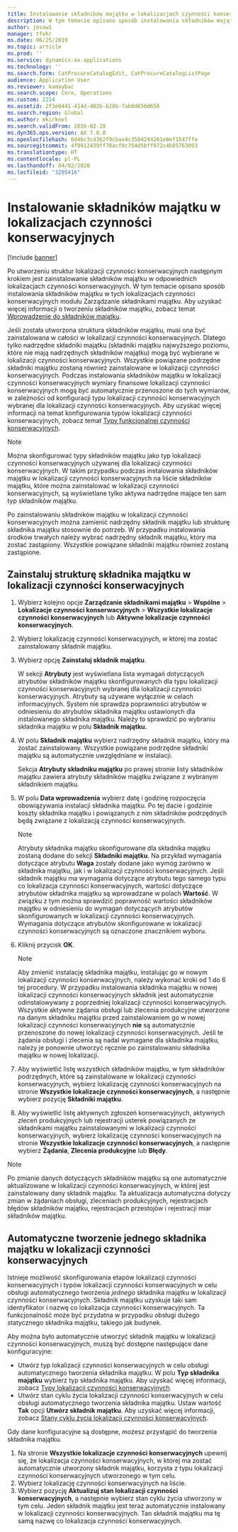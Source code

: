 ```yaml
---
title: Instalowanie składników majątku w lokalizacjach czynności konserwacyjnych
description: W tym temacie opisano sposób instalowania składników majątku w lokalizacjach czynności konserwacyjnych modułu Zarządzanie składnikami majątku.
author: josaw1
manager: tfehr
ms.date: 06/25/2019
ms.topic: article
ms.prod: ''
ms.service: dynamics-ax-applications
ms.technology: ''
ms.search.form: CatProcureCatalogEdit, CatProcureCatalogListPage
audience: Application User
ms.reviewer: kamaybac
ms.search.scope: Core, Operations
ms.custom: 2214
ms.assetid: 2f3e0441-414d-402b-b28b-7ab0d650d658
ms.search.region: Global
ms.author: mkirknel
ms.search.validFrom: 2016-02-28
ms.dyn365.ops.version: AX 7.0.0
ms.openlocfilehash: 6d46c3c43b2f9cbae4c3584244261e8ef1547ffe
ms.sourcegitcommit: 4f9912439ff78acf0c754d5bff972c4b85763093
ms.translationtype: HT
ms.contentlocale: pl-PL
ms.lasthandoff: 04/02/2020
ms.locfileid: "3205416"
---
```

# <a name="install-assets-on-functional-locations"></a>Instalowanie składników majątku w lokalizacjach czynności konserwacyjnych

[!include [banner](../../includes/banner.md)]

 

Po utworzeniu struktur lokalizacji czynności konserwacyjnych następnym krokiem jest zainstalowanie składników majątku w odpowiednich lokalizacjach czynności konserwacyjnych. W tym temacie opisano sposób instalowania składników majątku w tych lokalizacjach czynności konserwacyjnych modułu Zarządzanie składnikami majątku. Aby uzyskać więcej informacji o tworzeniu składników majątku, zobacz temat [Wprowadzenie do składników majątku](../objects/introduction-to-objects.md).

Jeśli została utworzona struktura składników majątku, musi ona być zainstalowana w całości w lokalizacji czynności konserwacyjnych. Dlatego tylko nadrzędne składniki majątku (składniki majątku najwyższego poziomu, które nie mają nadrzędnych składników majątku) mogą być wybierane w lokalizacji czynności konserwacyjnych. Wszystkie powiązane podrzędne składniki majątku zostaną również zainstalowane w lokalizacji czynności konserwacyjnych. Podczas instalowania składników majątku w lokalizacji czynności konserwacyjnych wymiary finansowe lokalizacji czynności konserwacyjnych mogą być automatycznie przenoszone do tych wymiarów, w zależności od konfiguracji typu lokalizacji czynności konserwacyjnych wybranej dla lokalizacji czynności konserwacyjnych. Aby uzyskać więcej informacji na temat konfigurowania typów lokalizacji czynności konserwacyjnych, zobacz temat [Typy funkcjonalnej czynności konserwacyjnych](../setup-for-functional-locations/functional-location-types.md).

> [!NOTE]
> Można skonfigurować typy składników majątku jako typ lokalizacji czynności konserwacyjnych używanej dla lokalizacji czynności konserwacyjnych. W takim przypadku podczas instalowania składników majątku w lokalizacji czynności konserwacyjnych na liście składników majątku, które można zainstalować w lokalizacji czynności konserwacyjnych, są wyświetlane tylko aktywa nadrzędne mające ten sam typ składników majątku.

Po zainstalowaniu składników majątku w lokalizacji czynności konserwacyjnych można zamienić nadrzędny składnik majątku lub strukturę składnika majątku stosownie do potrzeb. W przypadku instalowania środków trwałych należy wybrać nadrzędny składnik majątku, który ma zostać zastąpiony. Wszystkie powiązane składniki majątku również zostaną zastąpione. 


## <a name="install-an-asset-structure-on-a-functional-location"></a>Zainstaluj strukturę składnika majątku w lokalizacji czynności konserwacyjnych

1. Wybierz kolejno opcje **Zarządzanie składnikami majątku** \> **Wspólne** \> **Lokalizacje czynności konserwacyjnych** \> **Wszystkie lokalizacje czynności konserwacyjnych** lub **Aktywne lokalizacje czynności konserwacyjnych**.
2. Wybierz lokalizację czynności konserwacyjnych, w której ma zostać zainstalowany składnik majątku.
3. Wybierz opcję **Zainstaluj składnik majątku**.

    W sekcji **Atrybuty** jest wyświetlana lista wymagań dotyczących atrybutów składników majątku skonfigurowanych dla typu lokalizacji czynności konserwacyjnych wybranej dla lokalizacji czynności konserwacyjnych. Atrybuty są używane wyłącznie w celach informacyjnych. System nie sprawdza poprawności atrybutów w odniesieniu do atrybutów składnika majątku ustawionych dla instalowanego składnika majątku. Należy to sprawdzić po wybraniu składnika majątku w polu **Składnik majątku.**

4. W polu **Składnik majątku** wybierz nadrzędny składnik majątku, który ma zostać zainstalowany. Wszystkie powiązane podrzędne składniki majątku są automatycznie uwzględniane w instalacji.

    Sekcja **Atrybuty składniku majątku** po prawej stronie listy składników majątku zawiera atrybuty składników majątku związane z wybranym składnikiem majątku.

5. W polu **Data wprowadzenia** wybierz datę i godzinę rozpoczęcia obowiązywania instalacji składnika majątku. Po tej dacie i godzinie koszty składnika majątku i powiązanych z nim składników podrzędnych będą związane z lokalizacją czynności konserwacyjnych.

    > [!NOTE]
    > Atrybuty składnika majątku skonfigurowane dla składnika majątku zostaną dodane do sekcji **Składniki majątku**. Na przykład wymagania dotyczące atrybutu **Waga** zostały dodane jako wymóg zarówno w składnika majątku, jak i w lokalizacji czynności konserwacyjnych. Jeśli składnik majątku ma wymagania dotyczące atrybutu tego samego typu co lokalizacja czynności konserwacyjnych, wartości dotyczące atrybutów składnika majątku są wprowadzane w polach **Wartość**. W związku z tym można sprawdzić poprawność wartości składników majątku w odniesieniu do wymagań dotyczących atrybutów skonfigurowanych w lokalizacji czynności konserwacyjnych. Wymagania dotyczące atrybutów skonfigurowane w lokalizacji czynności konserwacyjnych są oznaczone znacznikiem wyboru.

6. Kliknij przycisk **OK**.

    > [!NOTE]
    > Aby zmienić instalację składnika majątku, instalując go w nowym lokalizacji czynności konserwacyjnych, należy wykonać kroki od 1 do 6 tej procedury. W przypadku instalowania składnika majątku w nowej lokalizacji czynności konserwacyjnych składnik jest automatycznie odinstalowywany z poprzedniej lokalizacji czynności konserwacyjnych. Wszystkie aktywne żądania obsługi lub zlecenia produkcyjne utworzone na danym składniku majątku przed zainstalowaniem go w nowej lokalizacji czynności konserwacyjnych **nie** są automatycznie przenoszone do nowej lokalizacji czynności konserwacyjnych. Jeśli te żądania obsługi i zlecenia są nadal wymagane dla składnika majątku, należy je ponownie utworzyć ręcznie po zainstalowaniu składnika majątku w nowej lokalizacji.

7. Aby wyświetlić listę wszystkich składników majątku, w tym składników podrzędnych, które są zainstalowane w lokalizacji czynności konserwacyjnych, wybierz lokalizację czynności konserwacyjnych na stronie **Wszystkie lokalizacje czynności konserwacyjnych**, a następnie wybierz pozycję **Składniki majątku**.
8. Aby wyświetlić listę aktywnych zgłoszeń konserwacyjnych, aktywnych zleceń produkcyjnych lub rejestracji usterek powiązanych ze składnikami majątku zainstalowanymi w lokalizacji czynności konserwacyjnych, wybierz lokalizację czynności konserwacyjnych na stronie **Wszystkie lokalizacje czynności konserwacyjnych**, a następnie wybierz **Żądania**, **Zlecenia produkcyjne** lub **Błędy**.

> [!NOTE]
> Po zmianie danych dotyczących składników majątku są one automatycznie aktualizowane w lokalizacji czynności konserwacyjnych, w której jest zainstalowany dany składnik majątku. Ta aktualizacja automatyczna dotyczy zmian w żądaniach obsługi, zleceniach produkcyjnych, rejestracjach błędów składników majątku, rejestracjach przestojów i rejestracji miar składników majątku.

## <a name="automatically-create-one-asset-on-a-functional-location"></a>Automatyczne tworzenie jednego składnika majątku w lokalizacji czynności konserwacyjnych

Istnieje możliwość skonfigurowania etapów lokalizacji czynności konserwacyjnych i typów lokalizacji czynności konserwacyjnych w celu obsługi automatycznego tworzenia *jednego* składnika majątku w lokalizacji czynności konserwacyjnych. Składnik majątku uzyskuje taki sam identyfikator i nazwę co lokalizacja czynności konserwacyjnych. Ta funkcjonalność może być przydatna w przypadku obsługi dużego statycznego składnika majątku, takiego jak budynek.

Aby można było automatycznie utworzyć składnik majątku w lokalizacji czynności konserwacyjnych, muszą być dostępne następujące dane konfiguracyjne:

- Utwórz typ lokalizacji czynności konserwacyjnych w celu obsługi automatycznego tworzenia składnika majątku. W polu **Typ składnika majątku** wybierz typ składnika majątku. Aby uzyskać więcej informacji, zobacz [Typy lokalizacji czynności konserwacyjnych](../setup-for-functional-locations/functional-location-types.md).
- Utwórz stan cyklu życia lokalizacji czynności konserwacyjnych w celu obsługi automatycznego tworzenia składnika majątku. Ustaw wartość **Tak** opcji **Utwórz składnik majątku**. Aby uzyskać więcej informacji, zobacz [Stany cyklu życia lokalizacji czynności konserwacyjnych](../setup-for-functional-locations/functional-location-stages.md).

Gdy dane konfiguracyjne są dostępne, możesz przystąpić do tworzenia składnika majątku.

1. Na stronie **Wszystkie lokalizacje czynności konserwacyjnych** upewnij się, że lokalizacja czynności konserwacyjnych, w której ma zostać automatycznie utworzony składnik majątku, korzysta z typu lokalizacji czynności konserwacyjnych utworzonego w tym celu.
2. Wybierz lokalizację czynności konserwacyjnych na liście.
3. Wybierz pozycję **Aktualizuj stan lokalizacji czynności konserwacyjnych**, a następnie wybierz stan cyklu życia utworzony w tym celu. Jeden składnik majątku jest teraz automatycznie instalowany w lokalizacji czynności konserwacyjnych. Tan składnik majątku ma tę samą nazwę co lokalizacja czynności konserwacyjnych.
